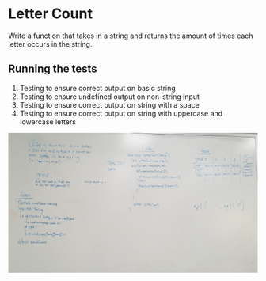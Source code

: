 # Letter Count

Write a function that takes in a string and returns the amount of times each letter occurs in the string.

## Running the tests

1. Testing to ensure correct output on basic string
2. Testing to ensure undefined output on non-string input
3. Testing to ensure correct output on string with a space
4. Testing to ensure correct output on string with uppercase and lowercase letters

![Whiteboarding image](assets/letter-count.jpg)
